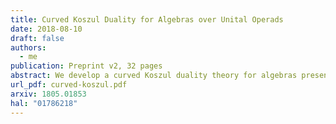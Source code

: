 ```yaml
---
title: Curved Koszul Duality for Algebras over Unital Operads
date: 2018-08-10
draft: false
authors:
  - me
publication: Preprint v2, 32 pages
abstract: We develop a curved Koszul duality theory for algebras presented by quadratic-linear-constant relations over binary unital operads. As an application, we study Poisson $n$-algebras given by polynomial functions on a standard shifted symplectic space. We compute explicit resolutions of these algebras using curved Koszul duality. We use these resolutions to compute derived enveloping algebras and factorization homology on parallelized simply connected closed manifolds of these Poisson $n$-algebras.
url_pdf: curved-koszul.pdf
arxiv: 1805.01853
hal: "01786218"
---
```

